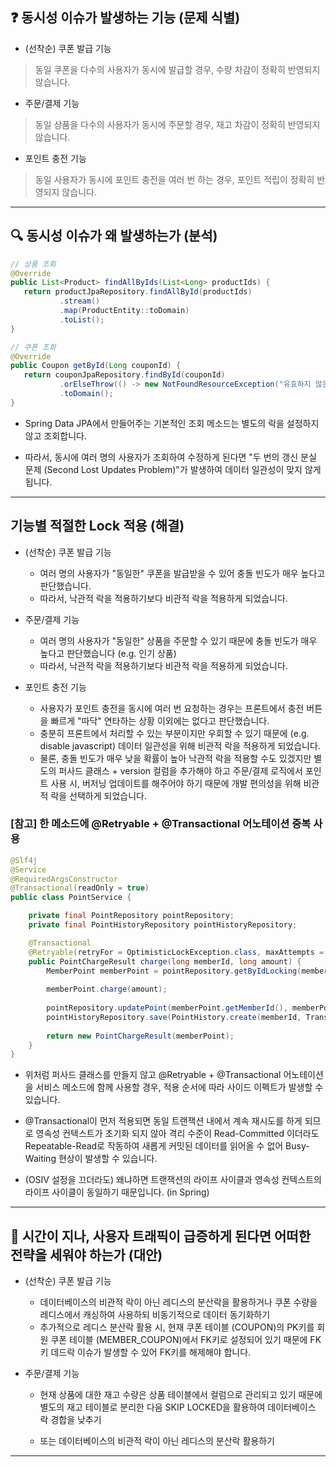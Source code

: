 

## ❓ 동시성 이슈가 발생하는 기능 (문제 식별)

- (선착순) 쿠폰 발급 기능

> 동일 쿠폰을 다수의 사용자가 동시에 발급할 경우, 수량 차감이 정확히 반영되지 않습니다.

- 주문/결제 기능 

> 동일 상품을 다수의 사용자가 동시에 주문할 경우, 재고 차감이 정확히 반영되지 않습니다.

- 포인트 충전 기능

> 동일 사용자가 동시에 포인트 충전을 여러 번 하는 경우, 포인트 적립이 정확히 반영되지 않습니다.

---

## 🔍 동시성 이슈가 왜 발생하는가 (분석)

```java
// 상품 조회
@Override
public List<Product> findAllByIds(List<Long> productIds) {
   return productJpaRepository.findAllById(productIds)
           .stream()
           .map(ProductEntity::toDomain)
           .toList();
}

// 쿠폰 조회 
@Override
public Coupon getById(Long couponId) {
   return couponJpaRepository.findById(couponId)
           .orElseThrow(() -> new NotFoundResourceException("유효하지 않은 쿠폰 식별자입니다."))
           .toDomain();
}
```
- Spring Data JPA에서 만들어주는 기본적인 조회 메소드는 별도의 락을 설정하지 않고 조회합니다.

- 따라서, 동시에 여러 명의 사용자가 조회하여 수정하게 된다면 "두 번의 갱신 분실 문제 (Second Lost Updates Problem)"가 발생하여 데이터 일관성이 맞지 않게 됩니다. 

---

## 기능별 적절한 Lock 적용 (해결)

- (선착순) 쿠폰 발급 기능

   - 여러 명의 사용자가 "동일한" 쿠폰을 발급받을 수 있어 충돌 빈도가 매우 높다고 판단했습니다.
   - 따라서, 낙관적 락을 적용하기보다 비관적 락을 적용하게 되었습니다. 

- 주문/결제 기능

   - 여러 명의 사용자가 "동일한" 상품을 주문할 수 있기 때문에 충돌 빈도가 매우 높다고 판단했습니다 (e.g. 인기 상품)
   - 따라서, 낙관적 락을 적용하기보다 비관적 락을 적용하게 되었습니다.

- 포인트 충전 기능

   - 사용자가 포인트 충전을 동시에 여러 번 요청하는 경우는 프론트에서 충전 버튼을 빠르게 "따닥" 연타하는 상황 이외에는 없다고 판단했습니다.
   - 충분히 프론트에서 처리할 수 있는 부분이지만 우회할 수 있기 때문에 (e.g. disable javascript) 데이터 일관성을 위해 비관적 락을 적용하게 되었습니다.
   - 물론, 충돌 빈도가 매우 낮을 확률이 높아 낙관적 락을 적용할 수도 있겠지만 별도의 퍼사드 클래스 + version 컬럼을 추가해야 하고 주문/결제 로직에서
     포인트 사용 시, 버저닝 업데이트를 해주어야 하기 때문에 개발 편의성을 위해 비관적 락을 선택하게 되었습니다.

### [참고] 한 메소드에 @Retryable + @Transactional 어노테이션 중복 사용 

```java
@Slf4j
@Service
@RequiredArgsConstructor
@Transactional(readOnly = true)
public class PointService {

    private final PointRepository pointRepository;
    private final PointHistoryRepository pointHistoryRepository;

    @Transactional
    @Retryable(retryFor = OptimisticLockException.class, maxAttempts = 3, backoff = @Backoff(delay = 1000))
    public PointChargeResult charge(long memberId, long amount) {
        MemberPoint memberPoint = pointRepository.getByIdLocking(memberId);
   
        memberPoint.charge(amount);
   
        pointRepository.updatePoint(memberPoint.getMemberId(), memberPoint.getPoint());
        pointHistoryRepository.save(PointHistory.create(memberId, TransactionType.CHARGE, amount));
   
        return new PointChargeResult(memberPoint);
    }
}
```
- 위처럼 퍼사드 클래스를 만들지 않고 @Retryable + @Transactional 어노테이션을 서비스 메소드에 함께 사용할 경우, 적용 순서에 따라 사이드 이펙트가 발생할 수 있습니다.

- @Transactional이 먼저 적용되면 동일 트랜잭션 내에서 계속 재시도를 하게 되므로 영속성 컨텍스트가 초기화 되지 않아 격리 수준이 Read-Committed 이더라도 Repeatable-Read로
  작동하여 새롭게 커밋된 데이터를 읽어올 수 없어 Busy-Waiting 현상이 발생할 수 있습니다.

- (OSIV 설정을 끄더라도) 왜냐하면 트랜잭션의 라이프 사이클과 영속성 컨텍스트의 라이프 사이클이 동일하기 때문입니다. (in Spring) 

---

## 🚀 시간이 지나, 사용자 트래픽이 급증하게 된다면 어떠한 전략을 세워야 하는가 (대안)

- (선착순) 쿠폰 발급 기능

  - 데이터베이스의 비관적 락이 아닌 레디스의 분산락을 활용하거나 쿠폰 수량을 레디스에서 캐싱하여 사용하되 비동기적으로 데이터 동기화하기
  - 추가적으로 레디스 분산락 활용 시, 현재 쿠폰 테이블 (COUPON)의 PK키를 회원 쿠폰 테이블 (MEMBER_COUPON)에서 FK키로 설정되어 있기 때문에 
    FK키 데드락 이슈가 발생할 수 있어 FK키를 해제해야 합니다.

- 주문/결제 기능

  - 현재 상품에 대한 재고 수량은 상품 테이블에서 컬럼으로 관리되고 있기 때문에 별도의 재고 테이블로 분리한 다음 SKIP LOCKED을 활용하여
    데이터베이스 락 경합을 낮추기

  - 또는 데이터베이스의 비관적 락이 아닌 레디스의 분산락 활용하기 

---
